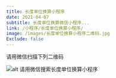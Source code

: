 ```yaml
---
title: 长度单位换算小程序
date: 2021-04-07
subtitle: 长度单位换算微信小程序...
link: /小程序/长度单位换算小程序/
image: /images/长度单位换算小程序二维码.jpg
Exclude: false
---
```

请用微信扫描下列二维码

![alt 请用微信搜索长度单位换算小程序](/images/长度单位换算小程序二维码.jpg)